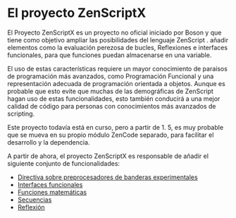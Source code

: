 # El proyecto ZenScriptX

El Proyecto ZenScriptX es un proyecto no oficial iniciado por Boson y que tiene como objetivo ampliar las posibilidades del lenguaje ZenScript . añadir elementos como la evaluación perezosa de bucles, Reflexiones e interfaces funcionales, para que funciones puedan almacenarse en una variable.

El uso de estas características requiere un mayor conocimiento de paraísos de programación más avanzados, como Programación Funcional y una representación adecuada de programación orientada a objetos. Aunque es probable que esto evite que muchas de las demográficas de ZenScript hagan uso de estas funcionalidades, esto también conducirá a una mejor calidad de código para personas con conocimientos más avanzados de scripting.

Este proyecto todavía está en curso, pero a partir de 1. 5, es muy probable que se mueva en su propio módulo ZenCode separado, para facilitar el desarrollo y la dependencia.

A partir de ahora, el proyecto ZenScriptX es responsable de añadir el siguiente conjunto de funcionalidades:

- [Directiva sobre preprocesadores de banderas experimentales](/Mods/Boson/Preprocessor/Exp/)
- [Interfaces funcionales](/Mods/Boson/Functions/Concept/)
- [Funciones matemáticas](/Mods/Boson/Math/Concept/)
- [Secuencias](/Mods/Boson/Sequences/Concept/)
- [Reflexión](/Mods/Boson/Reflection/Concept/)
